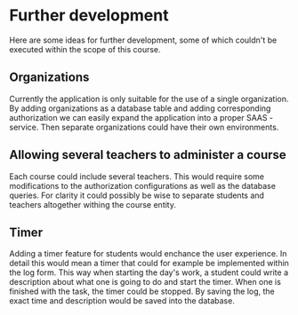 # Further development

Here are some ideas for further development, some of which couldn't be executed within the scope of this course.

## Organizations

Currently the application is only suitable for the use of a single organization. By adding organizations as a database table and adding corresponding authorization we can easily expand the application into a proper SAAS -service. Then separate organizations could have their own environments.

## Allowing several teachers to administer a course

Each course could include several teachers. This would require some modifications to the authorization configurations as well as the database queries. For clarity it could possibly be wise to separate students and teachers altogether withing the course entity.

## Timer

Adding a timer feature for students would enchance the user experience. In detail this would mean a timer that could for example be implemented within the log form. This way when starting the day's work, a student could write a description about what one is going to do and start the timer. When one is finished with the task, the timer could be stopped. By saving the log, the exact time and description would be saved into the database.

